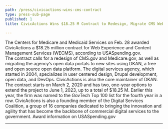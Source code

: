 ```yaml
---
path: /press/civicactions-wins-cms-contract
type: press-sub-page
published: 1
title: CivicActions Wins $18.25 M Contract to Redesign, Migrate CMS Websites
 
---
```


The Centers for Medicare and Medicaid Services on Feb. 28 awarded CivicActions a $18.25 million contract for Web Experience and Content Management Services (WECMS), according to USASpending.gov.  
The contract calls for a redesign of CMS.gov and Medicare.gov, as well as migrating the agency’s open data portals to new sites using DKAN, a free and open source open data platform. 
The digital services agency, which started in 2004, specializes in user centered design, Drupal development, open data, and DevOps. CivicActions is also the core maintainer of DKAN.
The contract starts on March 2, 2020 and has two, one-year options to extend the project to June 1, 2023, up to a total of $18.25 M. 
Earlier this year, the firm was named to the GovTech Top 100 list for the fourth year in a row.
CivicActions is also a founding member of the Digital Services Coalition, a group of 16 companies dedicated to bringing the innovation and agility that has become the backbone of commercial digital services to the government.
Award information on USASpending.gov

-----------------------------------
